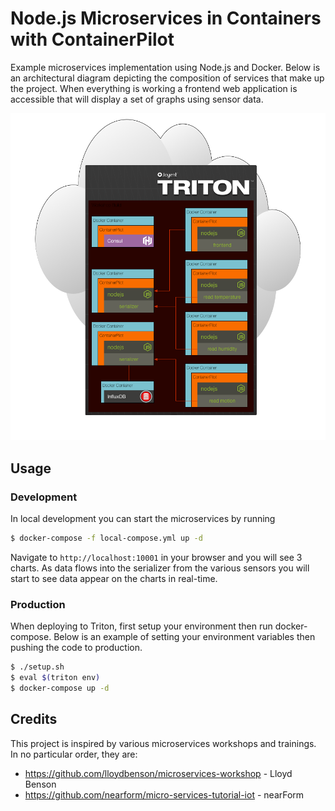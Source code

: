 # Node.js Microservices in Containers with ContainerPilot

Example microservices implementation using Node.js and Docker. Below is an architectural diagram depicting the composition of services that make up the project. When everything is working a frontend web application is accessible that will display a set of graphs using sensor data.

![](./project_overview.png)

## Usage

### Development

In local development you can start the microservices by running

```sh
$ docker-compose -f local-compose.yml up -d
```

Navigate to `http://localhost:10001` in your browser and you will see 3 charts. As data flows into the serializer from the various sensors you will start to see data appear on the charts in real-time.

### Production

When deploying to Triton, first setup your environment then run docker-compose. Below is an example of setting your environment variables then pushing the code to production.

```sh
$ ./setup.sh
$ eval $(triton env)
$ docker-compose up -d
```

## Credits

This project is inspired by various microservices workshops and trainings. In no particular order, they are:
* https://github.com/lloydbenson/microservices-workshop - Lloyd Benson
* https://github.com/nearform/micro-services-tutorial-iot - nearForm
